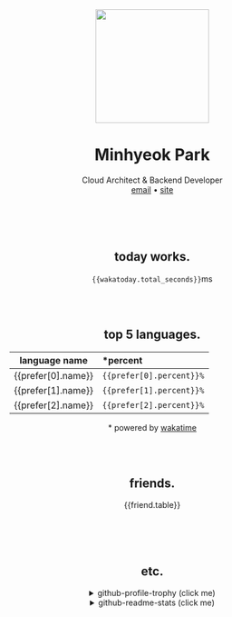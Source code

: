 <div align="center">
  <img src="https://avatars.githubusercontent.com/u/39158228?s=460&u=85a513dbfe77b73d9f7aa9c85e3e973cb69caba6&v=4" width="200px"/>
  <h1>Minhyeok Park</h1>
  Cloud Architect & Backend Developer<br />
  <a href="mailto:opensource@pmh.codes">email</a> •
  <a href="https://pmh.codes">site</a>

  <br />
  <br />
  <br />
  <br />
  <br />

  ## today works.
  `{{wakatoday.total_seconds}}`ms

  <br />
  <br />

  ## top 5 languages.

  |      language name | *percent                  |
  |:------------------:|:--------------------------|
  | {{prefer[0].name}} | `{{prefer[0].percent}}%`  |
  | {{prefer[1].name}} | `{{prefer[1].percent}}%`  |
  | {{prefer[2].name}} | `{{prefer[2].percent}}%`  |

  \* powered by [wakatime](https://wakatime.com)

  <br />
  <br />

  ## friends.
  <table>
    {{friend.table}}
  </table>
  
  
  <br />
  <br />
  
  ## etc.
  <details>
    <summary>github-profile-trophy (click me)</summary>
    
![](https://github-profile-trophy.vercel.app/?username=pmh-only&row=1&column=8&theme=nord)
    
  </details>
  <details>
    <summary>github-readme-stats (click me)</summary>
    
![](https://github-readme-stats.vercel.app/api?username=pmh-only&theme=nord)
![](https://github-readme-stats.vercel.app/api/top-langs/?username=pmh-only&theme=nord&layout=compact)
![](https://github-readme-stats.vercel.app/api/wakatime?username=pmh_only&layout=compact&theme=nord)
    
  </details>
</div>
